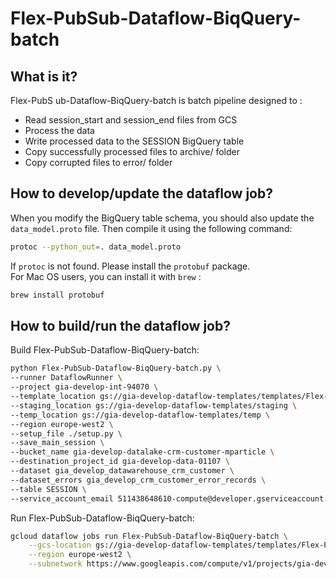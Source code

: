 # Flex-PubSub-Dataflow-BiqQuery-batch
## What is it?
Flex-PubS ub-Dataflow-BiqQuery-batch is batch pipeline designed to : 
- Read session_start and session_end files from GCS
- Process the data
- Write processed data to the SESSION BigQuery table
- Copy successfully processed files to archive/ folder
- Copy corrupted files to error/ folder 

## How to develop/update the dataflow job?
When you modify the BigQuery table schema, you should also update the `data_model.proto` file. Then compile it using the following command:
```bash
protoc --python_out=. data_model.proto
```
  
If `protoc` is not found. Please install the `protobuf` package.  
For Mac OS users, you can install it with `brew` :
```bash
brew install protobuf
```

## How to build/run the dataflow job?
Build Flex-PubSub-Dataflow-BiqQuery-batch:
```bash
python Flex-PubSub-Dataflow-BiqQuery-batch.py \
--runner DataflowRunner \
--project gia-develop-int-94070 \
--template_location gs://gia-develop-dataflow-templates/templates/Flex-PubSub-Dataflow-BiqQuery-batch \
--staging_location gs://gia-develop-dataflow-templates/staging \
--temp_location gs://gia-develop-dataflow-templates/temp \
--region europe-west2 \
--setup_file ./setup.py \
--save_main_session \
--bucket_name gia-develop-datalake-crm-customer-mparticle \
--destination_project_id gia-develop-data-01107 \
--dataset gia_develop_datawarehouse_crm_customer \
--dataset_errors gia_develop_crm_customer_error_records \
--table SESSION \
--service_account_email 511438648610-compute@developer.gserviceaccount.com
```

Run Flex-PubSub-Dataflow-BiqQuery-batch:
```bash
gcloud dataflow jobs run Flex-PubSub-Dataflow-BiqQuery-batch \
    --gcs-location gs://gia-develop-dataflow-templates/templates/Flex-PubSub-Dataflow-BiqQuery-batch \
    --region europe-west2 \
    --subnetwork https://www.googleapis.com/compute/v1/projects/gia-develop-host-54723/regions/europe-west2/subnetworks/gia-develop-europe-west2-subnet
```
